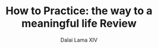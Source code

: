 ---
permalink: 	"Books/how-to-practice"
layout: 	review
title: 	"How to Practice: the way to a meaningful life Review"
author: 	"Dalai Lama XIV"
author_image: 	"DalaiLama.jpg"
author_bio: 	"Jetsun Jamphel Ngawang Lobsang Yeshe Tenzin Gyatso (born Lhamo Dondrub), the 14th Dalai Lama, is a practicing member of the Gelug School of Tibetan Buddhism and is influential as a Nobel Peace Prize laureate, the world's most famous Buddhist monk, and the leader of the exiled Tibetan government in India. Tenzin Gyatso was the fifth of sixteen children born to a farming family. He was proclaimed the tulku (an Enlightened lama who has consciously decided to take rebirth) of the 13th Dalai Lama at the age of two. On 17 November 1950, at the age of 15, he was enthroned as Tibet's ruler. Thus he became Tibet's most important political ruler just one month after the People's Republic of China's invasion of Tibet on 7 October 1950. In 1954, he went to Beijing to attempt peace talks with Mao Zedong and other leaders of the PRC. These talks ultimately failed. After a failed uprising and the collapse of the Tibetan resistance movement in 1959, the Dalai Lama left for India, where he was active in establishing the Central Tibetan Administration (the Tibetan Government in Exile) and in seeking to preserve Tibetan culture and education among the thousands of refugees who accompanied him. A charismatic figure and noted public speaker, this Dalai Lama is the first to travel to the West. There, he has helped to spread Buddhism and to promote the concepts of universal responsibility, secular ethics, and religious harmony."
author_bio_link: 	"/Authors/dalai-lama-xiv"
book_title: 	"How to Practice: The Way to a Meaningful Life"
book_title_short: 	"How to Practice"
book_cover_image: 	"HowToPractice.jpg"
publish_date: 	August 19th 2013
number_of_pages: 	240
categories: 	[books]
first_blockquote: 	"True change is within; leave the outside as it is."
second_blockquote: 	"My earnest request is that you practice love and kindness whether you believe in a religion or not."
third_blockquote: 	"In the frenzy of modern life we lose sight of the real value of humanity. People become the sum total of what they produce. Human beings act like machines whose function is to make money. This is absolutely wrong. The purpose of making money is the happiness of humankind, not the other way round. Humans are not for money, money is for humans. We need enough to live, so money is necessary, but we also need to realize that if there is too much attachment to wealth, it does not help at all. As the saints of India and Tibet tell us, the wealthier one becomes, the more suffering one endures."
skill_level_score: 	50
approach_score: 	50
outlook_score: 	75
affiliation_score: 	75
skill_level: 	beginner advanced
approach: 	practical theoretical
outlook: 	spiritual
affiliation: 	sectarian
review_overview: 	["<a href='https://amzn.to/2vUOjB0'>How to Practice: The Way to a Meaningful life</a> opens with a comparison between what most consider the two paths for finding happiness: through focusing on external gain like professional and financial success, and through mental development. Those familiar with Buddhism will know in advance that the 14th Dalai Lama will always advocate for the later while quickly dismissing the former. The first chapters take a look at the path followed by Buddha towards enlightenment and gives us a road-map for the rest of the book that outlines the importance of practicing morality above all.","The next sections follow a general idea: mind of a moral person, not burdened by guilt or regret can then be trained to achieve high levels of stable concentration which in turn is necessary to gain wisdom through meditation."]
skill_level_overview: 	["We have chosen to categorize this book as beneficial both for beginners and advanced practitioners. The first chapters will prove useful to people interested in gaining knowledge from within who still don't have a clear idea on how it can be done. The later chapters do touch on more difficult subjects such as Tantras and actionable instructions towards reaching enlightenment (yes, we know this is not something that should be reached, or accomplished, words sometimes fail to express what the Buddha tried to convey)."]
approach_overview: 	["When it comes to the approach, the title can be a little misleading because this is not a purely pragmatic book. How to Practice finds a good balance between the practical and the theoretical by giving specific instructions to follow and offering guidance along the way through common obstacles, while taking the time to talk about where the path being taught comes from and what are the philosophical foundations behind it."]
outlook_overview: 	["Even though the author is recognized around the world for having a somewhat counterintuitive interest in science since a young age, it should come to nobody's surprise that <b>How to Practice</b> falls in the spiritual category. One of the later chapters into the book is named <i>Tantra</i> and discusses how to follow the spiritual path by using imagination and Tantra","Secular readers will still find value within these pages particularly if they're trying to get a better understanding of what Buddhism is all about."]
affiliation_overview: 	["As an accomplished writer, his Holiness the 14th Dalai Lama has a way with words unlike other Buddhist teachers out there. It could be argued that he is one of the most culturally aware religious personalities out there. Due to his openness and dedication to travel the world to form bridges between different cultures and religions, you can always expect him to include messages to non Buddhist people in his writings; this book isn't the exception.","While the above holds true, this book is made up of a majority of Buddhist teachings and includes sections on topics that are exclusive to the religion such as <i>The Four Noble Truths</i> and <i>Enlightenment</i>, making it fall in the sectarian category for this review."]
techniques: 	[metta, compassion, mindfulness, samatha, vipassana, concentration, wisdom]
conclusion: 	["If you find yourself looking for a more broad approach that encompasses different practices, I encourage you to take a look at our review of <a href='/Books/the-mind-illuminated'>The Mind Illuminated</a> instead, and if you'd like a more in depth look about the different subjects the Buddha taught, there's no better place to start than <a href='/Books/the-heart-of-the-buddhas-teaching'>The Heart of the Buddha's Teaching</a>."]
amazon_affiliate_link: 	"https://amzn.to/2vUOjB0"
goodreads_link: 	"https://www.goodreads.com/book/show/213743.How_to_Practice"
---